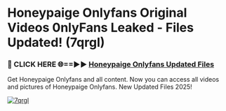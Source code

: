 # Honeypaige Onlyfans Original Videos 0nlyFans Leaked - Files Updated! (7qrgl)

<h3>🔴 CLICK HERE 🌐==►► <a href="https://tinyurl.com/ehrbuxhb" rel="nofollow">Honeypaige Onlyfans Updated Files</a></h3>

Get Honeypaige Onlyfans and all content. Now you can access all videos and pictures of Honeypaige Onlyfans. New Updated Files 2025!

[![7qrgl](https://i.imgur.com/lVYEuWS.gif)](https://tinyurl.com/ehrbuxhb)

